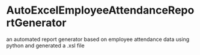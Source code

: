 # AutoExcelEmployeeAttendanceReportGenerator
an automated report generator based on employee attendance data using python and generated a .xsl file

